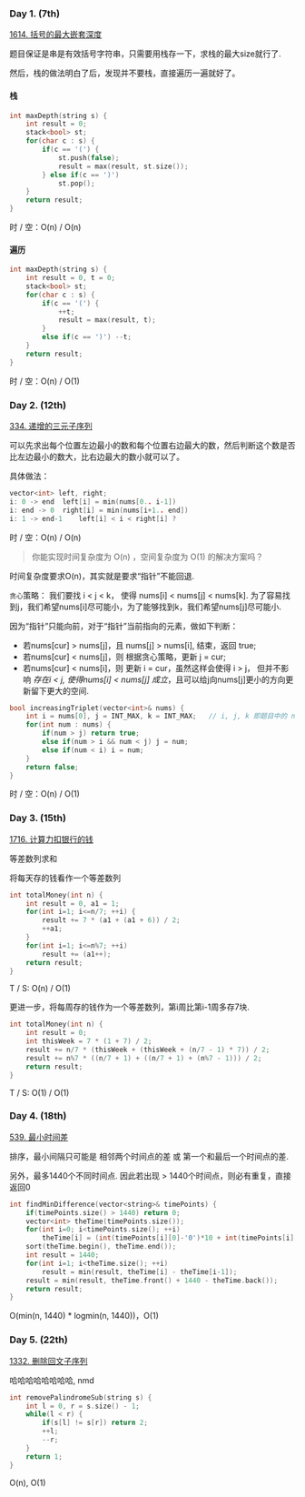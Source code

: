 ### Day 1. (7th)

[1614. 括号的最大嵌套深度](https://leetcode-cn.com/problems/maximum-nesting-depth-of-the-parentheses/)

题目保证是串是有效括号字符串，只需要用栈存一下，求栈的最大size就行了.

然后，栈的做法明白了后，发现并不要栈，直接遍历一遍就好了。

#### 栈
```C++
int maxDepth(string s) {
    int result = 0;
    stack<bool> st;
    for(char c : s) {
        if(c == '(') {
            st.push(false);
            result = max(result, st.size());
        } else if(c == ')') 
            st.pop();
    }
    return result;
}
```

时 / 空：O(n) / O(n)

#### 遍历
```C++
int maxDepth(string s) {
    int result = 0, t = 0;
    stack<bool> st;
    for(char c : s) {
        if(c == '(') {
            ++t;
            result = max(result, t);
        }
        else if(c == ')') --t;
    }
    return result;
}
```

时 / 空：O(n) / O(1)

### Day 2. (12th)

[334. 递增的三元子序列](https://leetcode-cn.com/problems/increasing-triplet-subsequence/)

可以先求出每个位置左边最小的数和每个位置右边最大的数，然后判断这个数是否比左边最小的数大，比右边最大的数小就可以了。

具体做法：
```C++
vector<int> left, right;
i: 0 -> end  left[i] = min(nums[0.. i-1])
i: end -> 0  right[i] = min(nums[i+1.. end])
i: 1 -> end-1    left[i] < i < right[i] ? 
```
时 / 空：O(n) / O(n)

> 你能实现时间复杂度为 O(n) ，空间复杂度为 O(1) 的解决方案吗？

时间复杂度要求O(n)，其实就是要求“指针”不能回退.

`贪心`策略： 我们要找 i < j < k， 使得 nums[i] < nums[j] < nums[k]. 为了容易找到j，我们希望nums[i]尽可能小，为了能够找到k，我们希望nums[j]尽可能小.

因为“指针”只能向前，对于“指针”当前指向的元素，做如下判断：

* 若nums[cur] > nums[j]，且 nums[j] > nums[i], 结束，返回 true;
* 若nums[cur] < nums[j]，则 根据贪心策略，更新 j = cur;
* 若nums[cur] < nums[i]，则 更新 i = cur，虽然这样会使得 i > j， 但并不影响 _存在i < j, 使得nums[i] < nums[j] 成立_，且可以给j向nums[j]更小的方向更新留下更大的空间.

```C++
bool increasingTriplet(vector<int>& nums) {
    int i = nums[0], j = INT_MAX, k = INT_MAX;   // i, j, k 即题目中的 nums[i], nums[j], nums[k].
    for(int num : nums) {
        if(num > j) return true;
        else if(num > i && num < j) j = num;
        else if(num < i) i = num;
    }
    return false;
}
```
时 / 空：O(n) / O(1)

### Day 3. (15th)

[1716. 计算力扣银行的钱](https://leetcode-cn.com/problems/calculate-money-in-leetcode-bank/)

等差数列求和

将每天存的钱看作一个等差数列

```C++
int totalMoney(int n) {
    int result = 0, a1 = 1;
    for(int i=1; i<=n/7; ++i) {
        result += 7 * (a1 + (a1 + 6)) / 2;
        ++a1;
    }
    for(int i=1; i<=n%7; ++i)
        result += (a1++);
    return result;
}
```

T / S: O(n) / O(1)

更进一步，将每周存的钱作为一个等差数列，第i周比第i-1周多存7块.

```C++
int totalMoney(int n) {
    int result = 0;
    int thisWeek = 7 * (1 + 7) / 2;
    result += n/7 * (thisWeek + (thisWeek + (n/7 - 1) * 7)) / 2;
    result += n%7 * ((n/7 + 1) + ((n/7 + 1) + (n%7 - 1))) / 2;
    return result;
}
```

T / S: O(1) / O(1)

### Day 4. (18th)

[539. 最小时间差](https://leetcode-cn.com/problems/minimum-time-difference/)

排序，最小间隔只可能是 相邻两个时间点的差 或 第一个和最后一个时间点的差.

另外，最多1440个不同时间点. 因此若出现 > 1440个时间点，则必有重复，直接返回0

```C++
int findMinDifference(vector<string>& timePoints) {
    if(timePoints.size() > 1440) return 0;
    vector<int> theTime(timePoints.size());
    for(int i=0; i<timePoints.size(); ++i)
        theTime[i] = (int(timePoints[i][0]-'0')*10 + int(timePoints[i][1]-'0')) * 60 + int(timePoints[i][3]-'0')*10 + int(timePoints[i][4] - '0'); 
    sort(theTime.begin(), theTime.end());
    int result = 1440;
    for(int i=1; i<theTime.size(); ++i)
        result = min(result, theTime[i] - theTime[i-1]); 
    result = min(result, theTime.front() + 1440 - theTime.back());
    return result;
}
```

O(min(n, 1440) * logmin(n, 1440))，O(1)

### Day 5. (22th)

[1332. 删除回文子序列](https://leetcode-cn.com/problems/remove-palindromic-subsequences/)

哈哈哈哈哈哈哈哈, nmd

```C++
int removePalindromeSub(string s) {
    int l = 0, r = s.size() - 1;
    while(l < r) {
        if(s[l] != s[r]) return 2;
        ++l;
        --r;
    }
    return 1;
}
```

O(n), O(1)
